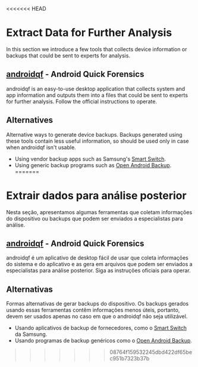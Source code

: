 <<<<<<< HEAD
# Extract Data for Further Analysis

In this section we introduce a few tools that collects device information or backups that could be sent to experts for analysis.

## [androidqf](https://github.com/mvt-project/androidqf) - Android Quick Forensics

androidqf is an easy-to-use desktop application that collects system and app information and outputs them into a files that could be sent to experts for further analysis. Follow the official instructions to operate.

## Alternatives

Alternative ways to generate device backups. Backups generated using these tools contain less useful information, so should be used only in case when androidqf isn't usable.

* Using vendor backup apps such as Samsung's [Smart Switch](https://www.samsung.com/us/support/answer/ANS00048603/).
* Using generic backup programs such as [Open Android Backup](https://github.com/mrrfv/open-android-backup).
=======
# Extrair dados para análise posterior

Nesta seção, apresentamos algumas ferramentas que coletam informações do dispositivo ou backups que podem ser enviados a especialistas para análise.

## [androidqf](https://github.com/mvt-project/androidqf) - Android Quick Forensics

androidqf é um aplicativo de desktop fácil de usar que coleta informações do sistema e do aplicativo e as gera em arquivos que podem ser enviados a especialistas para análise posterior. Siga as instruções oficiais para operar.

## Alternativas

Formas alternativas de gerar backups do dispositivo. Os backups gerados usando essas ferramentas contêm informações menos úteis, portanto, devem ser usados ​​apenas no caso em que o androidqf não seja utilizável.

* Usando aplicativos de backup de fornecedores, como o [Smart Switch](https://www.samsung.com/us/support/answer/ANS00048603/) da Samsung.
* Usando programas de backup genéricos como o [Open Android Backup](https://github.com/mrrfv/open-android-backup).
>>>>>>> 08764f159532245dbd422df65bec951b7323b37b
